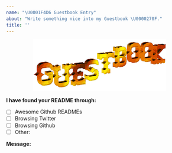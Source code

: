 ```yaml
---
name: "\U0001F4D6 Guestbook Entry"
about: "Write something nice into my Guestbook \U0000270F."
title: ''
---
```


<div align="center">
  <img src="https://github.com/Adibhat108/Adibhat108/blob/master/images/guestbook.png?raw=true" alt="Guestbook" />
  <br />
</div>

<!-- Let me know you've found me -->

**I have found your README through:**

- [ ] Awesome Github READMEs
- [ ] Browsing Twitter
- [ ] Browsing Github
- [ ] Other:

**Message:**

<!--
Write your message here
-->
